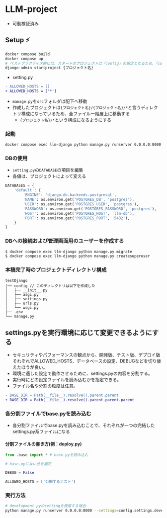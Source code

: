 # LLM-project

- 可動検証済み

## Setup ⚡️

```bash
docker compose build
docker compose up
# ベストプラクティス的には、スタートのプロジェクトは「config」の設定となるため、「config」がよい
django-admin startproject {プロジェクト名}
```

- setting.py

```diff
- ALLOWED_HOSTS = []
+ ALLOWED_HOSTS = ['*']
```

- `manage.py`を`src`フォルダは配下へ移動
- 作成したプロジェクトは`{プロジェクト名}/{プロジェクト名}/*`と言うディレクトリ構成になっているため、全ファイル一階層上に移動する
  - `{プロジェクト名}/*`という構成になるようにする

### 起動

```bash
docker compose exec llm-django python manage.py runserver 0.0.0.0:8000
```

### DBの使用
- `setting.py`の`DATABASE`の項目を編集
- 各値は、プロジェクトによって変える

``` python
DATABASES = {
    'default': {
        'ENGINE': 'django.db.backends.postgresql',
        'NAME': os.environ.get('POSTGRES_DB', 'postgres'),
        'USER': os.environ.get('POSTGRES_USER', 'postgres'),
        'PASSWORD': os.environ.get('POSTGRES_PASSWORD', 'postgres'),
        'HOST': os.environ.get('POSTGRES_HOST', 'llm-db'),
        'PORT': os.environ.get('POSTGRES_PORT', '5432'),
    }
}
```

### DBへの接続および管理画面用のユーザーを作成する
``` bash
$ docker compose exec llm-django python manage.py migrate
$ docker compose exec llm-django python manage.py createsuperuser
```

### 本稿完了時のプロジェクトディレクトリ構成
```
testDjango
│── config // このディレクトリは以下を作成した
│   ├── __init__.py
│   ├── asgi.py
│   ├── settings.py
│   ├── urls.py
│   └── wsgi.py
├── .env
└── manage.py
```


## settings.pyを実行環境に応じて変更できるようにする
- セキュリティやパフォーマンスの観点から、開発版、テスト版、デプロイ版それぞれでALLOWED_HOSTS、データベースの設定、DEBUGなどを切り替えたほうが良い。
- 環境に適した設定で動作させるために、settings.pyの内容を分割する。
- 実行時にどの設定ファイルを読み込むかを指定できる。
- ファイル名や分割の粒度は任意。

```diff
- BASE_DIR = Path(__file__).resolve().parent.parent
+ BASE_DIR = Path(__file__).resolve().parent.parent.parent
```

### 各分割ファイルでbase.pyを読み込む
- 各分割ファイルでbase.pyを読み込むことで、それぞれが一つの完結したsettings.py系ファイルになる

#### 分割ファイルの書き方(例：deploy.py)
``` python
from .base import * # base.pyを読み込む 

# base.pyにない分を補完

DEBUG = False

ALLOWED_HOSTS = ['公開するホスト']
```

### 実行方法

``` bash
# development.pyのsettingを使用する場合
python manage.py runserver 0.0.0.0:8000 --settings=config.settings.development
```
